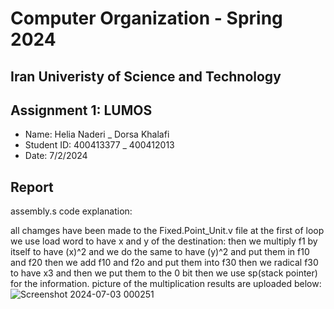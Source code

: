 Computer Organization - Spring 2024
==============================================================
## Iran Univeristy of Science and Technology
## Assignment 1: LUMOS 
- Name: Helia Naderi _ Dorsa Khalafi 
- Student ID: 400413377 _ 400412013
- Date: 7/2/2024

## Report
assembly.s code explanation:

all chamges have been made to the Fixed.Point_Unit.v file 
at the first of loop we use load word to have x and y of the destination:
then we multiply f1 by itself to have (x)^2 and we do the same to have (y)^2 and put them in f10 and f20
then we add f10 and f2o and put them into f30
then we radical f30 to have x3 and then we put them to the 0 bit
then we use sp(stack pointer) for the information.
picture of the multiplication results are uploaded below: 
![Screenshot 2024-07-03 000251](https://github.com/HlitheCoder/LUMOS/assets/141433454/4bcae8a6-ad16-47a5-9c38-2eb2bccf1893)
